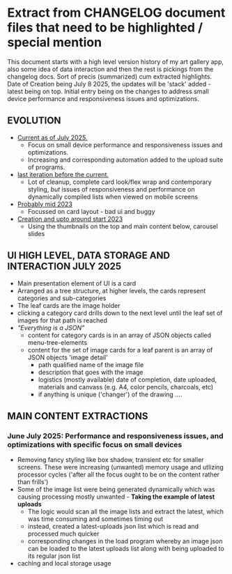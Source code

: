 # Extract from CHANGELOG document files that need to be highlighted / special mention
This document starts with a high level version history of my art gallery app, also some idea of data interaction and then the rest is pickings from the changelog docs.
Sort of precis (summarized) cum extracted highlights. 
Date of Creation being July 8 2025, the updates will be 'stack' added - latest being on top. 
Initial entry being on the changes to address small device performance and responsiveness issues and optimizations.
## EVOLUTION 
- [Current as of July 2025.](https://art-is-worship.web.app/home) 
    - Focus on small device performance and responsiveness issues and optimizations.
    - Increasing and corresponding automation added to the upload suite of programs. 
- [last iteration before the current.](https://art-is-worship-a16-25.web.app/home) 
     - Lot of cleanup, complete card look/flex wrap and contemporary styling, *but* issues of responsiveness and performance on dynamically compiled lists when viewed on mobile screens
- [Probably mid 2023](https://art-is-worship-v52023.web.app/) 
    - Focussed on card layout - bad ui and buggy 
- [Creation and upto around start 2023](https://art-worship-2023.web.app) 
    - Using the thumbnails on the top and main content below, carousel slides

## UI HIGH LEVEL, DATA STORAGE AND INTERACTION JULY 2025
- Main presentation element of UI is a card 
- Arranged as a tree structure, at higher levels, the cards represent categories and sub-categories
- The leaf cards are the image holder
- clicking a category card drills down to the next level until the leaf set of images for that path is reached
- *"Everything is a JSON"* 
    - content for category cards is in an array of JSON objects called menu-tree-elements
    - content for the set of image cards for a leaf parent is an array of JSON objects 'image detail'
        - path qualified name of the image file
        - description that goes with the image
        - logistics (mostly available) date of completion, date uploaded, materials and canvass (e.g. A4, color pencils, charcoals, etc)
        - if anything is unique ('changer') of the drawing
        ....

## MAIN CONTENT EXTRACTIONS
 ### June July 2025: Performance and responsiveness issues, and optimizations with specific focus on small devices
   - Removing fancy styling like box shadow, transient etc for smaller screens. These were increasing (unwanted) memory usage and utlizing processor cycles ('after all the focus ought to be on the content rather than frills')
   - Some of the image list were being generated dynamically which was causing processing mostly unwanted
    - **Taking the example of latest uploads** 
        - The logic would scan all the image lists and extract the latest, which was time consuming and sometimes timing out
        - instead, created a latest-uploads json list which is read and processed much quicker
        - corresponding changes in the load program whereby an image json can be loaded to the latest uploads list along with being uploaded to its regular json list
   - caching and local storage usage
   